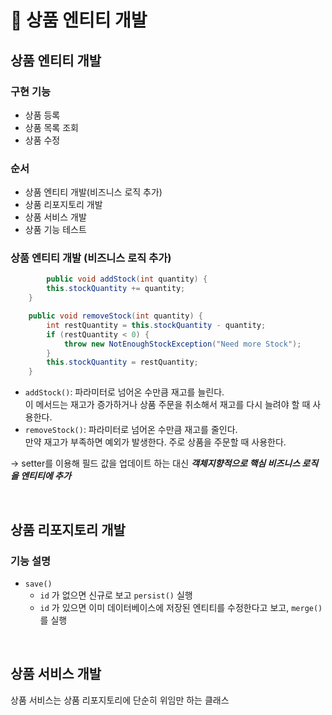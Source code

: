 # 🌱 상품 엔티티 개발

## 상품 엔티티 개발

### 구현 기능

- 상품 등록
- 상품 목록 조회
- 상품 수정

### 순서

- 상품 엔티티 개발(비즈니스 로직 추가)
- 상품 리포지토리 개발
- 상품 서비스 개발
- 상품 기능 테스트

### 상품 엔티티 개발 (비즈니스 로직 추가)

```java
		public void addStock(int quantity) {
        this.stockQuantity += quantity;
    }

    public void removeStock(int quantity) {
        int restQuantity = this.stockQuantity - quantity;
        if (restQuantity < 0) {
            throw new NotEnoughStockException("Need more Stock");
        }
        this.stockQuantity = restQuantity;
    }
```

- `addStock()`: 파라미터로 넘어온 수만큼 재고를 늘린다.  
이 메서드는 재고가 증가하거나 상품 주문을 취소해서 재고를 다시 늘려야 할 때 사용한다.
- `removeStock()`: 파라미터로 넘어온 수만큼 재고를 줄인다.  
만약 재고가 부족하면 예외가 발생한다. 주로 상품을 주문할 때 사용한다.

→ setter를 이용해 필드 값을 업데이트 하는 대신 ***객체지향적으로 핵심 비즈니스 로직을 엔티티에 추가***

&nbsp;

## 상품 리포지토리 개발

### 기능 설명

- `save()`
    - `id` 가 없으면 신규로 보고 `persist()` 실행
    - `id` 가 있으면 이미 데이터베이스에 저장된 엔티티를 수정한다고 보고, `merge()` 를 실행

&nbsp;

## 상품 서비스 개발

상품 서비스는 상품 리포지토리에 단순히 위임만 하는 클래스

